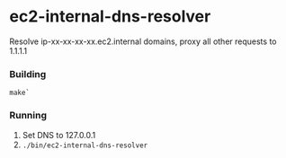 # ec2-internal-dns-resolver

Resolve ip-xx-xx-xx-xx.ec2.internal domains, proxy all other requests to 1.1.1.1

### Building
```
make`
```

### Running
1) Set DNS to 127.0.0.1
1) `./bin/ec2-internal-dns-resolver`
